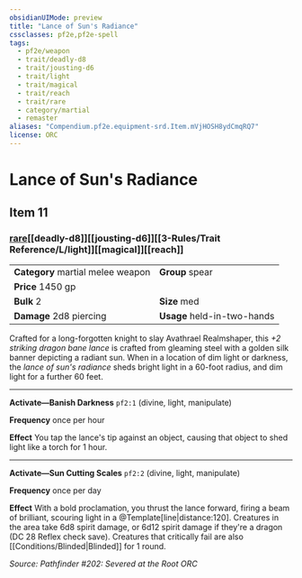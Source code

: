 ```yaml
---
obsidianUIMode: preview
title: "Lance of Sun's Radiance"
cssclasses: pf2e,pf2e-spell
tags:
  - pf2e/weapon
  - trait/deadly-d8
  - trait/jousting-d6
  - trait/light
  - trait/magical
  - trait/reach
  - trait/rare
  - category/martial
  - remaster
aliases: "Compendium.pf2e.equipment-srd.Item.mVjHOSH8ydCmqRQ7"
license: ORC
---
```

# Lance of Sun's Radiance
## Item 11
### [rare](rare.md "Rare Rarity Trait")[[deadly-d8]][[jousting-d6]][[3-Rules/Trait Reference/L/light]][[magical]][[reach]]

|  |  |
| -- | -- |
| **Category** martial melee weapon | **Group** spear |
| **Price** 1450 gp |  |
| **Bulk** 2 | **Size** med |
| **Damage** 2d8 piercing  | **Usage** held-in-two-hands |



Crafted for a long-forgotten knight to slay Avathrael Realmshaper, this _+2 striking dragon bane lance_ is crafted from gleaming steel with a golden silk banner depicting a radiant sun. When in a location of dim light or darkness, the _lance of sun's radiance_ sheds bright light in a 60-foot radius, and dim light for a further 60 feet.

* * *

**Activate—Banish Darkness** `pf2:1` (divine, light, manipulate)

**Frequency** once per hour

**Effect** You tap the lance's tip against an object, causing that object to shed light like a torch for 1 hour.

* * *

**Activate—Sun Cutting Scales** `pf2:2` (divine, light, manipulate)

**Frequency** once per day

**Effect** With a bold proclamation, you thrust the lance forward, firing a beam of brilliant, scouring light in a @Template\[line|distance:120\]. Creatures in the area take 6d8 spirit damage, or 6d12 spirit damage if they're a dragon (DC 28 Reflex check save). Creatures that critically fail are also [[Conditions/Blinded|Blinded]] for 1 round.

*Source: Pathfinder #202: Severed at the Root*
*ORC*